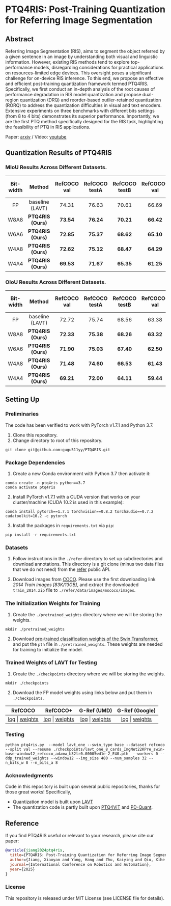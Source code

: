 # PTQ4RIS: Post-Training Quantization for Referring Image Segmentation

## Abstract

[//]: # (This repository contains the code for the paper **"PTQ4RIS: An Effective and Efficient Post-Training Quantization Framework for Referring Image Segmentation"**.)

Referring Image Segmentation (RIS), aims to segment the object referred by a given sentence in an image by understanding both visual and linguistic information. However, existing RIS methods tend to explore top-performance models, disregarding considerations for practical applications on resources-limited edge devices. This oversight poses a significant challenge for on-device RIS inference. To this end, we propose an effective and efficient post-training quantization framework termed PTQ4RIS. Specifically, we first conduct an in-depth analysis of the root causes of performance degradation in RIS model quantization and propose dual-region quantization (DRQ) and reorder-based outlier-retained quantization (RORQ) to address the quantization difficulties in visual and text encoders. Extensive experiments on three benchmarks with different bits settings (from 8 to 4 bits) demonstrates its superior performance. Importantly, we are the first PTQ method specifically designed for the RIS task, highlighting the feasibility of PTQ in RIS applications. 

Paper: [arxiv](https://arxiv.org/abs/2409.17020) / Video: [youtube](https://www.youtube.com/watch?v=EGy-PD7rRfk)

[//]: # (![PTQ4RIS Framework]&#40;image.png&#41;)

## Quantization Results of PTQ4RIS
### MIoU Results Across Different Datasets.
| **Bit-width** | **Method**                | **RefCOCO val** | **RefCOCO testA** | **RefCOCO testB** | **RefCOCO+ val** | **RefCOCO+ testA** | **RefCOCO+ testB** | **G-Ref val(U)** | **G-Ref test(U)** | **G-Ref val(G)** |
|:--------------:|:-------------------------:|:----------------:|:------------------:|:------------------:|:------------------:|:--------------------:|:------------------:|:-----------------:|:------------------:|:-----------------:|
| FP        | baseline (LAVT)            | 74.31            | 76.63              | 70.61             | 66.69             | 71.47               | 60.01               | 65.91             | 66.01              | 64.08             |
| W8A8         | **PTQ4RIS (Ours)**       | **73.54**        | **76.24**          | **70.21**         | **66.42**         | **71.32**           | **59.76**           | **65.47**         | **65.62**          | **63.93**         |
| W6A6          | **PTQ4RIS (Ours)**       | **72.85**        | **75.37**          | **68.62**         | **65.10**         | **69.70**           | **58.55**           | **65.02**         | **65.31**          | **63.66**         |
| W4A8          | **PTQ4RIS (Ours)**       | **72.62**        | **75.12**          | **68.47**         | **64.29**         | **69.50**           | **57.45**           | **63.87**         | **63.96**          | **62.08**         |
| W4A4          | **PTQ4RIS (Ours)**       | **69.53**        | **71.67**          | **65.35**         | **61.25**         | **65.77**           | **54.29**           | **60.60**         | **60.86**          | **59.92**         |

### OIoU Results Across Different Datasets.
| **Bit-width** | **Method**                | **RefCOCO val** | **RefCOCO testA** | **RefCOCO testB** | **RefCOCO+ val** | **RefCOCO+ testA** | **RefCOCO+ testB** | **G-Ref val(U)** | **G-Ref test(U)** | **G-Ref val(G)** |
|:--------------:|:-------------------------:|:----------------:|:------------------:|:------------------:|:------------------:|:--------------------:|:------------------:|:-----------------:|:------------------:|:-----------------:|
| FP        | baseline (LAVT)            |      72.72      |        75.74       |        68.56       |        63.38       |        68.73        |        56.08        |        62.65      |        64.10       |        60.85      |
| W8A8          | **PTQ4RIS (Ours)**       |     **72.33**    |      **75.38**     |      **68.26**     |      **63.32**     |      **68.72**      |      **56.07**      |      **62.46**    |      **63.84**     |      **60.80**    |
| W6A6          | **PTQ4RIS (Ours)**       |     **71.90**    |      **75.03**     |      **67.40**     |      **62.50**     |      **67.52**      |      **55.42**      |      **62.01**    |      **63.47**     |      **60.61**    |
| W4A8          | **PTQ4RIS (Ours)**       |     **71.48**    |      **74.60**     |      **66.53**     |      **61.43**     |      **67.17**      |      **54.39**      |      **61.29**    |      **62.38**     |      **59.68**    |
| W4A4          | **PTQ4RIS (Ours)**       |     **69.21**    |      **72.00**     |      **64.11**     |      **59.44**     |      **64.26**      |      **51.87**      |      **58.98**    |      **60.37**     |      **58.27**    |


## Setting Up
### Preliminaries
The code has been verified to work with PyTorch v1.7.1 and Python 3.7.
1. Clone this repository.
2. Change directory to root of this repository.
```shell
git clone git@github.com:gugu511yy/PTQ4RIS.git
```
### Package Dependencies
1. Create a new Conda environment with Python 3.7 then activate it:
```shell
conda create -n ptq4ris python==3.7
conda activate ptq4ris
```

2. Install PyTorch v1.7.1 with a CUDA version that works on your cluster/machine (CUDA 10.2 is used in this example):
```shell
conda install pytorch==1.7.1 torchvision==0.8.2 torchaudio==0.7.2 cudatoolkit=10.2 -c pytorch
```

3. Install the packages in `requirements.txt` via `pip`:
```shell
pip install -r requirements.txt
```

### Datasets
1. Follow instructions in the `./refer` directory to set up subdirectories
and download annotations.
This directory is a git clone (minus two data files that we do not need)
from the [refer](https://github.com/lichengunc/refer) public API.

2. Download images from [COCO](https://cocodataset.org/#download).
Please use the first downloading link *2014 Train images [83K/13GB]*, and extract
the downloaded `train_2014.zip` file to `./refer/data/images/mscoco/images`.

### The Initialization Weights for Training
1. Create the `./pretrained_weights` directory where we will be storing the weights.
```shell
mkdir ./pretrained_weights
```
2. Download [pre-trained classification weights of
the Swin Transformer](https://github.com/SwinTransformer/storage/releases/download/v1.0.0/swin_base_patch4_window12_384_22k.pth),
and put the `pth` file in `./pretrained_weights`.
These weights are needed for training to initialize the model.

### Trained Weights of LAVT for Testing
1. Create the `./checkpoints` directory where we will be storing the weights.
```shell
mkdir ./checkpoints
```
2. Download the FP model weights using links below and put them in `./checkpoints`.

| RefCOCO | RefCOCO+ | G-Ref (UMD) | G-Ref (Google) |
|:-----:|:-----:|:-----:|:-----:|
|[log](https://drive.google.com/file/d/1YIojIHqe3bxxsWOltifa2U9jH67hPHLM/view?usp=sharing) &#124; [weights](https://drive.google.com/file/d/1xFMEXr6AGU97Ypj1yr8oo00uObbeIQvJ/view?usp=sharing)|[log](https://drive.google.com/file/d/1Z34T4gEnWlvcSUQya7txOuM0zdLK7MRT/view?usp=sharing) &#124; [weights](https://drive.google.com/file/d/1HS8ZnGaiPJr-OmoUn4-4LVnVtD_zHY6w/view?usp=sharing)|[log](https://drive.google.com/file/d/14VAgahngOV8NA6noLZCqDoqaUrlW14v8/view?usp=sharing) &#124; [weights](https://drive.google.com/file/d/14g8NzgZn6HzC6tP_bsQuWmh5LnOcovsE/view?usp=sharing)|[log](https://drive.google.com/file/d/1JBXfmlwemWSvs92Rky0TlHcVuuLpt4Da/view?usp=sharing) &#124; [weights](https://drive.google.com/file/d/1IJeahFVLgKxu_BVmWacZs3oUzgTCeWcz/view?usp=sharing)|

### Testing   
```shell
python ptq4ris.py  --model lavt_one --swin_type base --dataset refcoco  --split val --resume ./checkpoints/lavt_one_8_cards_ImgNet22KPre_swin-base-window12_refcoco_adamw_b32lr0.00005wd1e-2_E40.pth  --workers 0 --ddp_trained_weights --window12 --img_size 480 --num_samples 32 --n_bits_w 8 --n_bits_a 8   

```
### Acknowledgments
Code in this repository is built upon several public repositories, thanks for those great works! Specifically,
* Quantization model is built upon [LAVT](https://github.com/yz93/LAVT-RIS) 
* The quantization code is partly built upon [PTQ4ViT](https://github.com/hahnyuan/PTQ4ViT) and [PD-Quant](https://github.com/hustvl/PD-Quant).

## Reference
If you find PTQ4RIS useful or relevant to your research, please cite our paper:

```bibtex
@article{jiang2024ptq4ris,
  title={PTQ4RIS: Post-Training Quantization for Referring Image Segmentation},
  author={Jiang, Xiaoyan and Yang, Hang and Zhu, Kaiying and Qiu, Xihe and Zhao, Shibo and Zhou, Sifan},
  journal={International Conference on Robotics and Automation},
  year={2025}
}

```

### License
This repository is released under MIT License (see LICENSE file for details).
